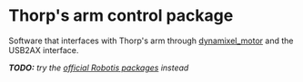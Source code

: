 # Thorp's arm control package

Software that interfaces with Thorp's arm through [dynamixel_motor](http://wiki.ros.org/dynamixel_motor) and the USB2AX interface.

***TODO:** try the [official Robotis packages](https://github.com/ROBOTIS-GIT/DynamixelSDK) instead*

